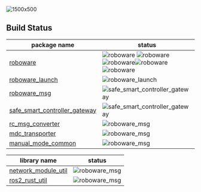 
![1500x500](https://github.com/hakoroboken/.github/assets/53041471/8f012fff-ff7c-4934-8568-b842dc38c3d8)


## Build Status

| package name | status |
|--|--|
| [roboware](https://github.com/hakoroboken/roboware) | ![roboware](https://github.com/hakoroboken/roboware/actions/workflows/main.yml/badge.svg) ![roboware](https://github.com/hakoroboken/roboware/actions/workflows/vcs-import.yml/badge.svg) ![roboware](https://github.com/hakoroboken/roboware/actions/workflows/build.yml/badge.svg)![roboware](https://github.com/hakoroboken/roboware/actions/workflows/make_deb_pkg_thirdparty.yml/badge.svg)![roboware](https://github.com/hakoroboken/roboware/actions/workflows/make_deb_pkg.yml/badge.svg)|
| [roboware_launch](https://github.com/hakoroboken/roboware_launch) | ![roboware_launch](https://github.com/hakoroboken/roboware_launch/actions/workflows/main.yml/badge.svg) |
| [roboware_msg](https://github.com/hakoroboken/safe_smart_controller_gateway) | ![safe_smart_controller_gateway](https://github.com/hakoroboken/safe_smart_controller_gateway/actions/workflows/main.yml/badge.svg) |
| [safe_smart_controller_gateway](https://github.com/hakoroboken/safe_smart_controller_gateway) | ![safe_smart_controller_gateway](https://github.com/hakoroboken/safe_smart_controller_gateway/actions/workflows/main.yml/badge.svg) |
| [rc_msg_converter](https://github.com/hakoroboken/rc_msg_converter) | ![roboware_msg](https://github.com/hakoroboken/rc_msg_converter/actions/workflows/main.yml/badge.svg) |
| [mdc_transporter](https://github.com/hakoroboken/mdc_transporter) | ![roboware_msg](https://github.com/hakoroboken/mdc_transporter/actions/workflows/main.yml/badge.svg) |
| [manual_mode_common](https://github.com/hakoroboken/manual_mode_common) | ![roboware_msg](https://github.com/hakoroboken/manual_mode_common/actions/workflows/main.yml/badge.svg) |

| library name | status |
|--|--|
| [network_module_util](https://github.com/hakoroboken/network_module_util) | ![roboware_msg](https://github.com/hakoroboken/network_module_util/actions/workflows/rust.yml/badge.svg) |
| [ros2_rust_util](https://github.com/TakanoTaiga/ros2_rust_util) | ![roboware_msg](https://github.com/TakanoTaiga/ros2_rust_util/actions/workflows/rust.yml/badge.svg) |
